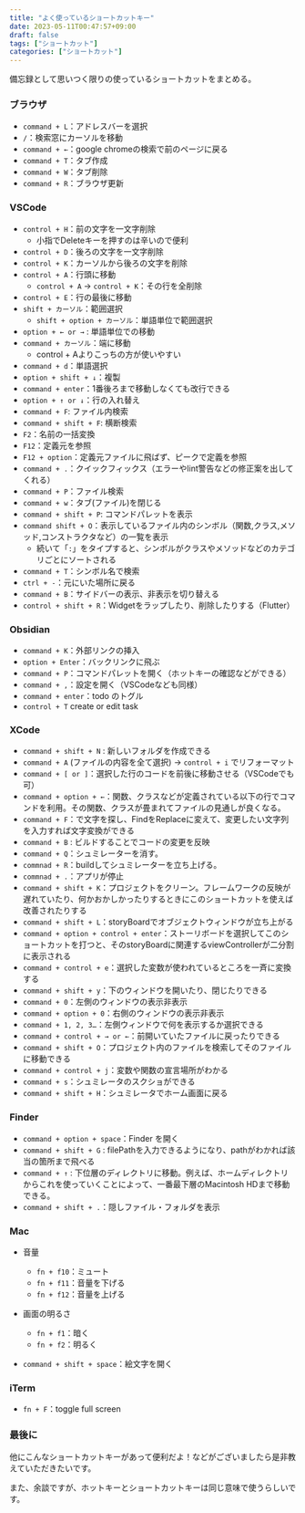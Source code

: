 ```yaml
---
title: "よく使っているショートカットキー"
date: 2023-05-11T00:47:57+09:00
draft: false
tags: ["ショートカット"]
categories: ["ショートカット"]
---
```


備忘録として思いつく限りの使っているショートカットをまとめる。

### ブラウザ
- `command + L`：アドレスバーを選択
- `/`：検索窓にカーソルを移動
- `command + ←`：google chromeの検索で前のページに戻る
- `command + T`：タブ作成
- `command + W`：タブ削除
- `command + R`：ブラウザ更新

### VSCode
- `control + H`：前の文字を一文字削除
  - 小指でDeleteキーを押すのは辛いので便利
- `control + D`：後ろの文字を一文字削除
- `control + K`：カーソルから後ろの文字を削除
- `control + A`：行頭に移動
	- `control + A` -> `control + K`：その行を全削除
- `control + E`：行の最後に移動
- `shift + カーソル`：範囲選択
    - `shift + option + カーソル`：単語単位で範囲選択
- `option + ← or →` : 単語単位での移動
- `command + カーソル`：端に移動
    - control + Aよりこっちの方が使いやすい
- `command + d`：単語選択
- `option + shift + ↓`：複製
- `command + enter`：1番後ろまで移動しなくても改行できる
- `option + ↑ or ↓`：行の入れ替え
- `command + F`: ファイル内検索
- `command + shift + F`: 横断検索
- `F2`：名前の一括変換
- `F12`：定義元を参照
- `F12 + option`：定義元ファイルに飛ばず、ピークで定義を参照
- `command + .`：クイックフィックス（エラーやlint警告などの修正案を出してくれる）
- `command + P`：ファイル検索
- `command + w`：タブ(ファイル)を閉じる
- `command + shift + P`: コマンドパレットを表示
- `command shift + O`：表示しているファイル内のシンボル（関数,クラス,メソッド,コンストラクタなど）の一覧を表示
  - 続いて「`:`」をタイプすると、シンボルがクラスやメソッドなどのカテゴリごとにソートされる
- `command + T`：シンボル名で検索
- `ctrl + -`：元にいた場所に戻る
- `command + B`：サイドバーの表示、非表示を切り替える
- `control + shift + R`：Widgetをラップしたり、削除したりする（Flutter）

### Obsidian
- `command + K`：外部リンクの挿入
- `option + Enter`：バックリンクに飛ぶ
- `command + P`：コマンドパレットを開く（ホットキーの確認などができる）
- `command + ,`：設定を開く（VSCodeなども同様）
- `command + enter`：todo のトグル
- `control + T` create or edit task

### XCode
- `command + shift + N` : 新しいフォルダを作成できる
- `command + A` (ファイルの内容を全て選択) → `control + i` でリフォーマット
- `command + [ or ]`：選択した行のコードを前後に移動させる（VSCodeでも可）
- `command + option + ←`：関数、クラスなどが定義されている以下の行でコマンドを利用。その関数、クラスが畳まれてファイルの見通しが良くなる。
- `command + F`：で文字を探し、FindをReplaceに変えて、変更したい文字列を入力すれば文字変換ができる
- `command + B` : ビルドすることでコードの変更を反映
- `command + Q`：シュミレーターを消す。
- `commnad + R`：buildしてシュミレーターを立ち上げる。
- `commnad + .`：アプリが停止
- `command + shift + K`：プロジェクトをクリーン。フレームワークの反映が遅れていたり、何かおかしかったりするときにこのショートカットを使えば改善されたりする
- `command + shift + L`：storyBoardでオブジェクトウィンドウが立ち上がる
- `command + option + control + enter`：ストーリボードを選択してこのショートカットを打つと、そのstoryBoardに関連するviewControllerが二分割に表示される
- `command + control + e`：選択した変数が使われているところを一斉に変換する
- `command + shift + y`：下のウィンドウを開いたり、閉じたりできる
- `command + 0`：左側のウィンドウの表示非表示
- `command + option + 0`：右側のウィンドウの表示非表示
- `command + 1, 2, 3…`：左側ウィンドウで何を表示するか選択できる
- `command + control + → or ←`：前開いていたファイルに戻ったりできる
- `command + shift + O`：プロジェクト内のファイルを検索してそのファイルに移動できる
- `command + control + j`：変数や関数の宣言場所がわかる
- `command + s`：シュミレータのスクショができる
- `command + shift + H`：シュミレータでホーム画面に戻る

### Finder
- `command + option + space`：Finder を開く
- `command + shift + G` : filePathを入力できるようになり、pathがわかれば該当の箇所まで飛べる
- `command + ↑` : 下位層のディレクトリに移動。例えば、ホームディレクトリからこれを使っていくことによって、一番最下層のMacintosh HDまで移動できる。
- `command + shift + .`：隠しファイル・フォルダを表示

### Mac
- 音量
  - `fn + f10`：ミュート
  - `fn + f11`：音量を下げる
  - `fn + f12`：音量を上げる

- 画面の明るさ
  - `fn + f1`：暗く
  - `fn + f2`：明るく

- `command + shift + space`：絵文字を開く

### iTerm
- `fn + F`：toggle full screen

### 最後に
他にこんなショートカットキーがあって便利だよ！などがございましたら是非教えていただきたいです。

また、余談ですが、ホットキーとショートカットキーは同じ意味で使うらしいです。
